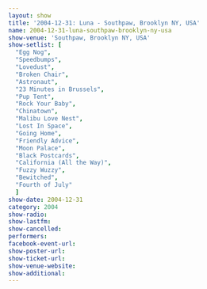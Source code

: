 ```yaml
---
layout: show
title: '2004-12-31: Luna - Southpaw, Brooklyn NY, USA'
name: 2004-12-31-luna-southpaw-brooklyn-ny-usa
show-venue: 'Southpaw, Brooklyn NY, USA'
show-setlist: [
  "Egg Nog",
  "Speedbumps",
  "Lovedust",
  "Broken Chair",
  "Astronaut",
  "23 Minutes in Brussels",
  "Pup Tent",
  "Rock Your Baby",
  "Chinatown",
  "Malibu Love Nest",
  "Lost In Space",
  "Going Home",
  "Friendly Advice",
  "Moon Palace",
  "Black Postcards",
  "California (All the Way)",
  "Fuzzy Wuzzy",
  "Bewitched",
  "Fourth of July"
  ]
show-date: 2004-12-31
category: 2004
show-radio: 
show-lastfm: 
show-cancelled: 
performers: 
facebook-event-url: 
show-poster-url: 
show-ticket-url: 
show-venue-website: 
show-additional: 
---
```


